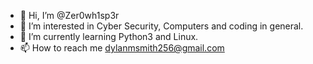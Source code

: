 - 👋 Hi, I’m @Zer0wh1sp3r
- 👀 I’m interested in Cyber Security, Computers and coding in general.
- 🌱 I’m currently learning Python3 and Linux.
- 📫 How to reach me dylanmsmith256@gmail.com
